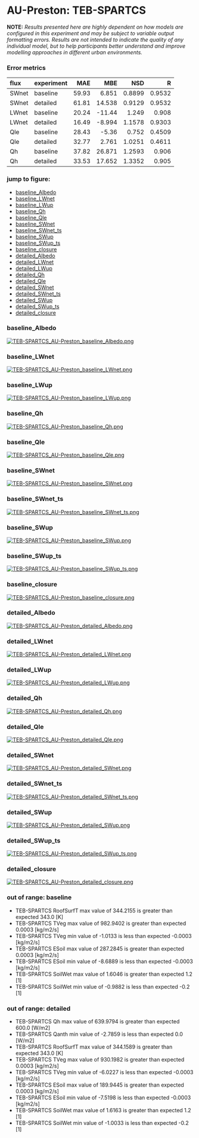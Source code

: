 # AU-Preston: TEB-SPARTCS

**NOTE:** *Results presented here are highly dependent on how models are configured in this experiment and may be subject to variable output formatting errors. Results are not intended to indicate the quality of any individual model, but to help participants better understand and improve modelling approaches in different urban environments.*

### Error metrics

| flux   | experiment   |   MAE |     MBE |    NSD |      R |
|:-------|:-------------|------:|--------:|-------:|-------:|
| SWnet  | baseline     | 59.93 |   6.851 | 0.8899 | 0.9532 |
| SWnet  | detailed     | 61.81 |  14.538 | 0.9129 | 0.9532 |
| LWnet  | baseline     | 20.24 | -11.44  | 1.249  | 0.908  |
| LWnet  | detailed     | 16.49 |  -8.994 | 1.1578 | 0.9303 |
| Qle    | baseline     | 28.43 |  -5.36  | 0.752  | 0.4509 |
| Qle    | detailed     | 32.77 |   2.761 | 1.0251 | 0.4611 |
| Qh     | baseline     | 37.82 |  26.871 | 1.2593 | 0.906  |
| Qh     | detailed     | 33.53 |  17.652 | 1.3352 | 0.905  |

### jump to figure:
 - [baseline_Albedo](#baseline_albedo)
 - [baseline_LWnet](#baseline_lwnet)
 - [baseline_LWup](#baseline_lwup)
 - [baseline_Qh](#baseline_qh)
 - [baseline_Qle](#baseline_qle)
 - [baseline_SWnet](#baseline_swnet)
 - [baseline_SWnet_ts](#baseline_swnet_ts)
 - [baseline_SWup](#baseline_swup)
 - [baseline_SWup_ts](#baseline_swup_ts)
 - [baseline_closure](#baseline_closure)
 - [detailed_Albedo](#detailed_albedo)
 - [detailed_LWnet](#detailed_lwnet)
 - [detailed_LWup](#detailed_lwup)
 - [detailed_Qh](#detailed_qh)
 - [detailed_Qle](#detailed_qle)
 - [detailed_SWnet](#detailed_swnet)
 - [detailed_SWnet_ts](#detailed_swnet_ts)
 - [detailed_SWup](#detailed_swup)
 - [detailed_SWup_ts](#detailed_swup_ts)
 - [detailed_closure](#detailed_closure)

### <a name="baseline_albedo"></a>baseline_Albedo
[![TEB-SPARTCS_AU-Preston_baseline_Albedo.png](TEB-SPARTCS_AU-Preston_baseline_Albedo.png)](TEB-SPARTCS_AU-Preston_baseline_Albedo.png)

### <a name="baseline_lwnet"></a>baseline_LWnet
[![TEB-SPARTCS_AU-Preston_baseline_LWnet.png](TEB-SPARTCS_AU-Preston_baseline_LWnet.png)](TEB-SPARTCS_AU-Preston_baseline_LWnet.png)

### <a name="baseline_lwup"></a>baseline_LWup
[![TEB-SPARTCS_AU-Preston_baseline_LWup.png](TEB-SPARTCS_AU-Preston_baseline_LWup.png)](TEB-SPARTCS_AU-Preston_baseline_LWup.png)

### <a name="baseline_qh"></a>baseline_Qh
[![TEB-SPARTCS_AU-Preston_baseline_Qh.png](TEB-SPARTCS_AU-Preston_baseline_Qh.png)](TEB-SPARTCS_AU-Preston_baseline_Qh.png)

### <a name="baseline_qle"></a>baseline_Qle
[![TEB-SPARTCS_AU-Preston_baseline_Qle.png](TEB-SPARTCS_AU-Preston_baseline_Qle.png)](TEB-SPARTCS_AU-Preston_baseline_Qle.png)

### <a name="baseline_swnet"></a>baseline_SWnet
[![TEB-SPARTCS_AU-Preston_baseline_SWnet.png](TEB-SPARTCS_AU-Preston_baseline_SWnet.png)](TEB-SPARTCS_AU-Preston_baseline_SWnet.png)

### <a name="baseline_swnet_ts"></a>baseline_SWnet_ts
[![TEB-SPARTCS_AU-Preston_baseline_SWnet_ts.png](TEB-SPARTCS_AU-Preston_baseline_SWnet_ts.png)](TEB-SPARTCS_AU-Preston_baseline_SWnet_ts.png)

### <a name="baseline_swup"></a>baseline_SWup
[![TEB-SPARTCS_AU-Preston_baseline_SWup.png](TEB-SPARTCS_AU-Preston_baseline_SWup.png)](TEB-SPARTCS_AU-Preston_baseline_SWup.png)

### <a name="baseline_swup_ts"></a>baseline_SWup_ts
[![TEB-SPARTCS_AU-Preston_baseline_SWup_ts.png](TEB-SPARTCS_AU-Preston_baseline_SWup_ts.png)](TEB-SPARTCS_AU-Preston_baseline_SWup_ts.png)

### <a name="baseline_closure"></a>baseline_closure
[![TEB-SPARTCS_AU-Preston_baseline_closure.png](TEB-SPARTCS_AU-Preston_baseline_closure.png)](TEB-SPARTCS_AU-Preston_baseline_closure.png)

### <a name="detailed_albedo"></a>detailed_Albedo
[![TEB-SPARTCS_AU-Preston_detailed_Albedo.png](TEB-SPARTCS_AU-Preston_detailed_Albedo.png)](TEB-SPARTCS_AU-Preston_detailed_Albedo.png)

### <a name="detailed_lwnet"></a>detailed_LWnet
[![TEB-SPARTCS_AU-Preston_detailed_LWnet.png](TEB-SPARTCS_AU-Preston_detailed_LWnet.png)](TEB-SPARTCS_AU-Preston_detailed_LWnet.png)

### <a name="detailed_lwup"></a>detailed_LWup
[![TEB-SPARTCS_AU-Preston_detailed_LWup.png](TEB-SPARTCS_AU-Preston_detailed_LWup.png)](TEB-SPARTCS_AU-Preston_detailed_LWup.png)

### <a name="detailed_qh"></a>detailed_Qh
[![TEB-SPARTCS_AU-Preston_detailed_Qh.png](TEB-SPARTCS_AU-Preston_detailed_Qh.png)](TEB-SPARTCS_AU-Preston_detailed_Qh.png)

### <a name="detailed_qle"></a>detailed_Qle
[![TEB-SPARTCS_AU-Preston_detailed_Qle.png](TEB-SPARTCS_AU-Preston_detailed_Qle.png)](TEB-SPARTCS_AU-Preston_detailed_Qle.png)

### <a name="detailed_swnet"></a>detailed_SWnet
[![TEB-SPARTCS_AU-Preston_detailed_SWnet.png](TEB-SPARTCS_AU-Preston_detailed_SWnet.png)](TEB-SPARTCS_AU-Preston_detailed_SWnet.png)

### <a name="detailed_swnet_ts"></a>detailed_SWnet_ts
[![TEB-SPARTCS_AU-Preston_detailed_SWnet_ts.png](TEB-SPARTCS_AU-Preston_detailed_SWnet_ts.png)](TEB-SPARTCS_AU-Preston_detailed_SWnet_ts.png)

### <a name="detailed_swup"></a>detailed_SWup
[![TEB-SPARTCS_AU-Preston_detailed_SWup.png](TEB-SPARTCS_AU-Preston_detailed_SWup.png)](TEB-SPARTCS_AU-Preston_detailed_SWup.png)

### <a name="detailed_swup_ts"></a>detailed_SWup_ts
[![TEB-SPARTCS_AU-Preston_detailed_SWup_ts.png](TEB-SPARTCS_AU-Preston_detailed_SWup_ts.png)](TEB-SPARTCS_AU-Preston_detailed_SWup_ts.png)

### <a name="detailed_closure"></a>detailed_closure
[![TEB-SPARTCS_AU-Preston_detailed_closure.png](TEB-SPARTCS_AU-Preston_detailed_closure.png)](TEB-SPARTCS_AU-Preston_detailed_closure.png)

### out of range: baseline

 - TEB-SPARTCS RoofSurfT max value of 344.2155 is greater than expected 343.0 [K]
 - TEB-SPARTCS TVeg max value of 982.9402 is greater than expected 0.0003 [kg/m2/s]
 - TEB-SPARTCS TVeg min value of -1.0133 is less than expected -0.0003 [kg/m2/s]
 - TEB-SPARTCS ESoil max value of 287.2845 is greater than expected 0.0003 [kg/m2/s]
 - TEB-SPARTCS ESoil min value of -8.6889 is less than expected -0.0003 [kg/m2/s]
 - TEB-SPARTCS SoilWet max value of 1.6046 is greater than expected 1.2 [1]
 - TEB-SPARTCS SoilWet min value of -0.9882 is less than expected -0.2 [1]

### out of range: detailed

 - TEB-SPARTCS Qh max value of 639.9794 is greater than expected 600.0 [W/m2]
 - TEB-SPARTCS Qanth min value of -2.7859 is less than expected 0.0 [W/m2]
 - TEB-SPARTCS RoofSurfT max value of 344.1589 is greater than expected 343.0 [K]
 - TEB-SPARTCS TVeg max value of 930.1982 is greater than expected 0.0003 [kg/m2/s]
 - TEB-SPARTCS TVeg min value of -6.0227 is less than expected -0.0003 [kg/m2/s]
 - TEB-SPARTCS ESoil max value of 189.9445 is greater than expected 0.0003 [kg/m2/s]
 - TEB-SPARTCS ESoil min value of -7.5198 is less than expected -0.0003 [kg/m2/s]
 - TEB-SPARTCS SoilWet max value of 1.6163 is greater than expected 1.2 [1]
 - TEB-SPARTCS SoilWet min value of -1.0033 is less than expected -0.2 [1]

